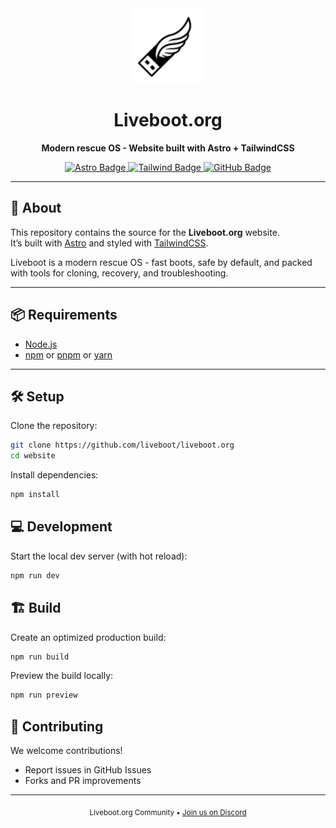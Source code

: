 <div align="center">
    <img src="public/liveboot.svg" alt="Liveboot Logo" width="120" />
    <h1>Liveboot.org</h1>
    <p>
        <strong>Modern rescue OS - Website built with Astro + TailwindCSS</strong>
    </p>
    <a href="https://astro.build">
        <img src="https://img.shields.io/badge/Astro-0C1222?style=for-the-badge&logo=astro&logoColor=FDFDFE" alt="Astro Badge"/>
    </a>
    <a href="https://tailwindcss.com">
        <img src="https://img.shields.io/badge/Tailwind_CSS-38B2AC?style=for-the-badge&logo=tailwind-css&logoColor=white" alt="Tailwind Badge"/>
    </a>
    <a href="https://github.com/liveboot">
        <img src="https://img.shields.io/badge/GitHub-100000?style=for-the-badge&logo=github&logoColor=white" alt="GitHub Badge"/>
    </a>
</div>

---

## 🚀 About

This repository contains the source for the **Liveboot.org** website.  
It’s built with [Astro](https://astro.build) and styled with [TailwindCSS](https://tailwindcss.com).

Liveboot is a modern rescue OS - fast boots, safe by default, and packed with tools for cloning, recovery, and troubleshooting.

---

## 📦 Requirements

- [Node.js](https://nodejs.org/)
- [npm](https://www.npmjs.com/) or [pnpm](https://pnpm.io/) or [yarn](https://yarnpkg.com/)

---

## 🛠️ Setup

Clone the repository:

```bash
git clone https://github.com/liveboot/liveboot.org
cd website
```

Install dependencies:

```bash
npm install
```

## 💻 Development

Start the local dev server (with hot reload):

```bash
npm run dev
```

## 🏗️ Build

Create an optimized production build:

```bash
npm run build
```

Preview the build locally:

```bash
npm run preview
```

## 🤝 Contributing

We welcome contributions!

- Report issues in GitHub Issues
- Forks and PR improvements

---

<div align="center">
    <sub>Liveboot.org Community • <a href="https://discord.liveboot.org/">Join us on Discord</a></sub>
</div>